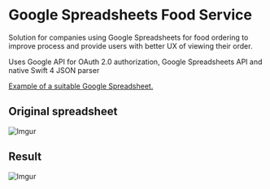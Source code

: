 # Google Spreadsheets Food Service
Solution for companies using Google Spreadsheets for food ordering to improve process and provide users with better UX of viewing their order.

Uses Google API for OAuth 2.0 authorization, Google Spreadsheets API and native Swift 4 JSON parser

[Example of a suitable Google Spreadsheet.](https://docs.google.com/spreadsheets/d/1tpj0OTIpYf4LCK7wp3oU7316k12NjYxxzF2edswpkxM/edit?usp=sharing "Example of a suitable Google Spreadsheet") 
## Original spreadsheet 
![Imgur](http://i.imgur.com/DfrHuaB.png)
## Result 
![Imgur](http://i.imgur.com/Wl5E7ch.png)
